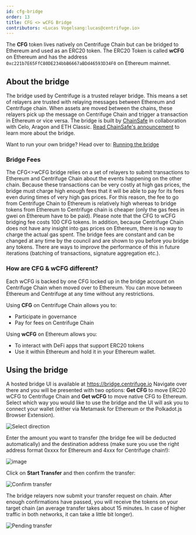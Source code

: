 ```yaml
---
id: cfg-bridge
order: 13
title: CFG <> wCFG Bridge
contributors: <Lucas Vogelsang:lucas@centrifuge.io>
---
```


The **CFG** token lives natively on Centrifuge Chain but can be bridged to Ethereum and used as an ERC20 token. The ERC20 Token is called **wCFG** on Ethereum and has the address `0xc221b7E65FfC80DE234bbB6667aBDd46593D34F0` on Ethereum mainnet.

## About the bridge
The bridge used by Centrifuge is a trusted relayer bridge. This means a set of relayers are trusted with relaying messages between Ethereum and Centrifuge chain. When assets are moved between the chains, these relayers pick up the message on Centrifuge Chain and trigger a transaction in Ethereum or vice versa. The bridge is built by [ChainSafe](https://chainsafe.io) in collaboration with Celo, Aragon and ETH Classic. [Read ChainSafe's announcement](https://medium.com/chainsafe-systems/chainsafe-building-chainbridge-49d51ff2e0a2) to learn more about the bridge.

Want to run your own bridge? Head over to: [Running the bridge](/build/bridge/)

### Bridge Fees
The CFG<>wCFG bridge relies on a set of relayers to submit transactions to Ethereum and Centrifuge Chain about the events happening on the other chain. Because these transactions can be very costly at high gas prices, the bridge must charge high enough fees that it will be able to pay for its fees even during times of very high gas prices. For this reason, the fee to go from Centrifuge Chain to Ethereum is relatively high whereas to bridge tokens from Ethereum to Centrifuge chain is cheaper (only the gas fees in gwei on Ethereum have to be paid). Please note that the CFG to wCFG bridging fee costs 100 CFG tokens.
In addition,  because Centrifuge Chain does not have any insight into gas prices on Ethereum, there is no way to charge the actual gas spent. The bridge fees are constant and can be changed at any time by the council and are shown to you before you bridge any tokens. There are ways to improve the performance of this in future iterations (batching of transactions, signature aggregation etc.).

### How are CFG & wCFG different?
Each wCFG is backed by one CFG locked up in the bridge account on Centrifuge Chain when moved over to Ethereum. You can move between Ethereum and Centrifuge at any time without any restrictions.

Using **CFG** on Centrifuge Chain allows you to:
* Participate in governance
* Pay for fees on Centrifuge Chain

Using **wCFG** on Ethereum allows you:
* To interact with DeFi apps that support ERC20 tokens
* Use it within Ethereum and hold it in your Ethereum wallet.

## Using the bridge
A hosted bridge UI is available at https://bridge.centrifuge.io Navigate over there and you will be presented with two options: **Get CFG** to move ERC20 wCFG to Centrifuge Chain and **Get wCFG** to move native CFG to Ethereum. Select which way you would like to use the bridge and the UI will ask you to connect your wallet (either via Metamask for Ethereum or the Polkadot.js Browser Extension).

![Select direction](./images/bridge_select_direction.png)

Enter the amount you want to transfer (the bridge fee will be deducted automatically) and the destination address (make sure you use the right address format 0xxxx for Ethereum and 4xxx for Centrifuge chain!):

![image](https://github.com/ImdioR/documentation/assets/90972248/9be13ea1-ac92-45a2-b56f-6ef1fd1d61f4)

Click on **Start Transfer** and then confirm the transfer:

![Confirm transfer](./images/bridge_confirm_transfer.png)

The bridge relayers now submit your transfer request on chain. After enough confirmations have passed, you will receive the tokens on your target chain (an average transfer takes about 15 minutes. In case of higher traffic in both networks, it can take a little bit longer).

![Pending transfer](./images/bridge_in_transit.png)
